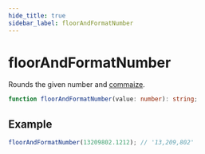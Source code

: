 ```yaml
---
hide_title: true
sidebar_label: floorAndFormatNumber
---
```


# floorAndFormatNumber

Rounds the given number and [commaize](https://slash.page/libraries/common/utils/src/Numbers_commaizeNumber.i18n).

```typescript
function floorAndFormatNumber(value: number): string;
```

## Example

```typescript
floorAndFormatNumber(13209802.1212); // '13,209,802'
```
